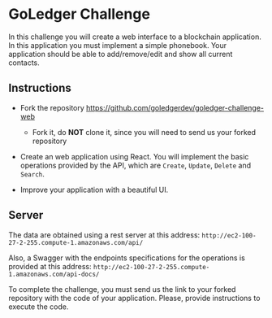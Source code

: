 # GoLedger Challenge

In this challenge you will create a web interface to a blockchain application. 
In this application you must implement a simple phonebook.
Your application should be able to add/remove/edit and show all current contacts.

## Instructions

- Fork the repository https://github.com/goledgerdev/goledger-challenge-web

  - Fork it, do **NOT** clone it, since you will need to send us your forked repository

- Create an web application using React. You will implement the basic operations provided by the API, which are `Create`, `Update`, `Delete` and `Search`.

- Improve your application with a beautiful UI.

## Server

The data are obtained using a rest server at this address: `http://ec2-100-27-2-255.compute-1.amazonaws.com/api/`

Also, a Swagger with the endpoints specifications for the operations is provided at this address: `http://ec2-100-27-2-255.compute-1.amazonaws.com/api-docs/`

To complete the challenge, you must send us the link to your forked repository with the code of your application. Please, provide instructions to execute the code.
